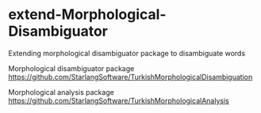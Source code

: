 # extend-Morphological-Disambiguator
Extending morphological disambiguator package to disambiguate words

Morphological disambiguator package https://github.com/StarlangSoftware/TurkishMorphologicalDisambiguation

Morphological analysis package https://github.com/StarlangSoftware/TurkishMorphologicalAnalysis
